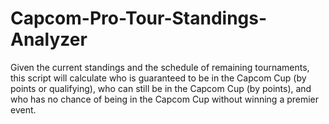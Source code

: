 # Capcom-Pro-Tour-Standings-Analyzer
Given the current standings and the schedule of remaining tournaments, this script will calculate who is guaranteed to be in the Capcom Cup (by points or qualifying), who can still be in the Capcom Cup (by points), and who has no chance of being in the Capcom Cup without winning a premier event.
